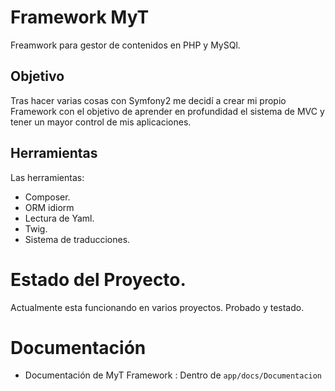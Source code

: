 # Framework MyT

Freamwork para gestor de contenidos en PHP y MySQl. 

## Objetivo

Tras hacer varias cosas con Symfony2 me decidí a crear mi propio Framework con el objetivo de aprender en profundidad el sistema de MVC y tener un mayor control de mis aplicaciones.


## Herramientas

Las herramientas:

- Composer.
- ORM idiorm
- Lectura de Yaml.
- Twig.
- Sistema de traducciones.



# Estado del Proyecto. 

Actualmente esta funcionando en varios proyectos. Probado y testado.

# Documentación

- Documentación de MyT Framework : Dentro de `app/docs/Documentacion`



[1]: https://github.com/Didweb/MyTsniper
